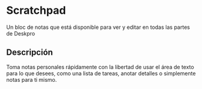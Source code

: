 # Scratchpad

Un bloc de notas que está disponible para ver y editar en todas las partes de Deskpro

## Descripción

Toma notas personales rápidamente con la libertad de usar el área de texto para lo que desees, como una lista de tareas, anotar detalles o simplemente notas para ti mismo.
